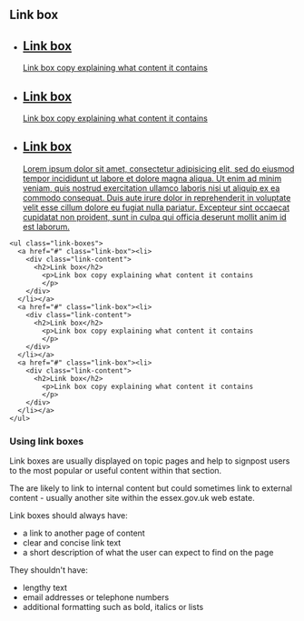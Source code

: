 ## Link box

<ul class="link-boxes">
  <a href="#" class="link-box"><li>
    <div class="link-content">
      <h2>Link box</h2>
        <p>Link box copy explaining what content it contains
        </p>
    </div>
  </li></a>
  <a href="#" class="link-box"><li>
    <div class="link-content">
      <h2>Link box</h2>
        <p>Link box copy explaining what content it contains
        </p>
    </div>
  </li></a>
  <a href="#" class="link-box"><li>
    <div class="link-content">
      <h2>Link box</h2>
        <p>Lorem ipsum dolor sit amet, consectetur adipisicing elit, sed do eiusmod
        tempor incididunt ut labore et dolore magna aliqua. Ut enim ad minim veniam,
        quis nostrud exercitation ullamco laboris nisi ut aliquip ex ea commodo
        consequat. Duis aute irure dolor in reprehenderit in voluptate velit esse
        cillum dolore eu fugiat nulla pariatur. Excepteur sint occaecat cupidatat non
        proident, sunt in culpa qui officia deserunt mollit anim id est laborum.
        </p>
    </div>
  </li></a>
</ul>

    <ul class="link-boxes">
      <a href="#" class="link-box"><li>
        <div class="link-content">
          <h2>Link box</h2>
            <p>Link box copy explaining what content it contains
            </p>
        </div>
      </li></a>
      <a href="#" class="link-box"><li>
        <div class="link-content">
          <h2>Link box</h2>
            <p>Link box copy explaining what content it contains
            </p>
        </div>
      </li></a>
      <a href="#" class="link-box"><li>
        <div class="link-content">
          <h2>Link box</h2>
            <p>Link box copy explaining what content it contains
            </p>
        </div>
      </li></a>
    </ul>

### Using link boxes

Link boxes are usually displayed on topic pages and help to signpost users to the most popular or useful content within that section.

The are likely to link to internal content but could sometimes link to external content - usually another site within the essex.gov.uk web estate.

Link boxes should always have:
<ul class="list list-bullet">
  <li>a link to another page of content</li>
  <li>clear and concise link text</li>
  <li>a short description of what the user can expect to find on the page</li>
</ul>
They shouldn't have:
<ul class="list list-bullet">
  <li>lengthy text</li>
  <li>email addresses or telephone numbers</li>
  <li>additional formatting such as bold, italics or lists</li>
</ul>
